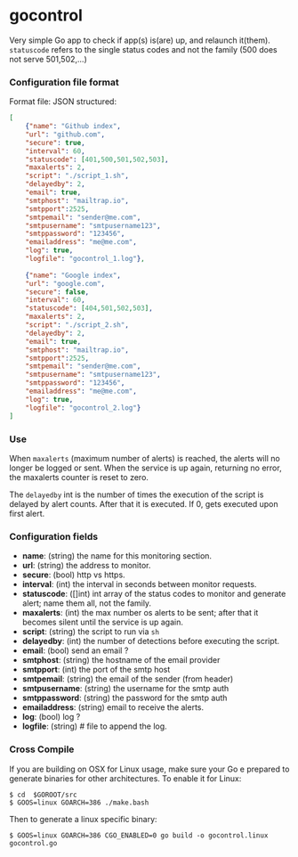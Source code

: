 gocontrol
=========

Very simple Go app to check if app(s) is(are) up, and relaunch it(them).
`statuscode` refers to the single status codes and not the family (500 does not serve 501,502,...)

### Configuration file format

Format file: JSON structured:
```json
[
	{"name": "Github index",
	"url": "github.com", 
	"secure": true,
	"interval": 60, 
	"statuscode": [401,500,501,502,503],
	"maxalerts": 2,
	"script": "./script_1.sh", 
	"delayedby": 2,
	"email": true, 
	"smtphost": "mailtrap.io",
	"smtpport":2525,
	"smtpemail": "sender@me.com",
	"smtpusername": "smtpusername123",
	"smtppassword": "123456",
	"emailaddress": "me@me.com", 
	"log": true, 
	"logfile": "gocontrol_1.log"},
	
	{"name": "Google index",
	"url": "google.com", 
	"secure": false,
	"interval": 60, 
	"statuscode": [404,501,502,503],
	"maxalerts": 2,
	"script": "./script_2.sh", 
	"delayedby": 2,
	"email": true,
	"smtphost": "mailtrap.io",
	"smtpport":2525,
	"smtpemail": "sender@me.com",
	"smtpusername": "smtpusername123",
	"smtppassword": "123456", 
	"emailaddress": "me@me.com", 
	"log": true, 
	"logfile": "gocontrol_2.log"}
]
```

### Use

When `maxalerts` (maximum number of alerts) is reached, the alerts will no longer be logged or sent. When the service is up again, returning no error, the maxalerts counter is reset to zero.

The `delayedby` int is the number of times the execution of the script is delayed by alert counts. After that it is executed. If 0, gets executed upon first alert.


### Configuration fields

-	__name__: (string) the name for this monitoring section.
-	__url__: (string) the address to monitor.
-	__secure__: (bool) http vs https.
-	__interval__: (int) the interval in seconds between monitor requests.
-	__statuscode__: ([]int) int array of the status codes to monitor and generate alert; name them all, not the family.
-	__maxalerts__: (int) the max number os alerts to be sent; after that it becomes silent until the service is up again.
-	__script__: (string) the script to run via `sh`
-	__delayedby__: (int) the number of detections before executing the script.
-	__email__: (bool) send an email ?
-	__smtphost__: (string) the hostname of the email provider
-	__smtpport__: (int) the port of the smtp host
-	__smtpemail__: (string) the email of the sender (from header)
-	__smtpusername__: (string) the username for the smtp auth
-	__smtppassword__: (string) the password for the smtp auth
-	__emailaddress__: (string) email to receive the alerts.
-	__log__: (bool) log ?
-	__logfile__: (string) # file to append the log.

### Cross Compile

If you are building on OSX for Linux usage, make sure your Go e prepared to generate binaries for other architectures. To enable it for Linux:

```
$ cd  $GOROOT/src
$ GOOS=linux GOARCH=386 ./make.bash
```
Then to generate a linux specific binary:
```
$ GOOS=linux GOARCH=386 CGO_ENABLED=0 go build -o gocontrol.linux gocontrol.go
```


